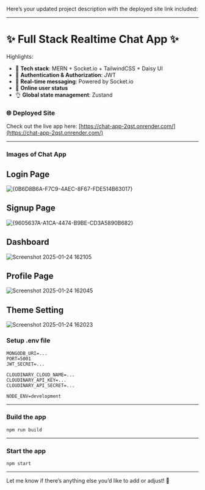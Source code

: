 Here’s your updated project description with the deployed site link included:

---

# ✨ Full Stack Realtime Chat App ✨

Highlights:

- 🌟 **Tech stack**: MERN + Socket.io + TailwindCSS + Daisy UI  
- 🎃 **Authentication & Authorization**: JWT  
- 👾 **Real-time messaging**: Powered by Socket.io  
- 🚀 **Online user status**  
- 👌 **Global state management**: Zustand  

### 🌐 **Deployed Site**  
Check out the live app here: [https://chat-app-2qst.onrender.com/](https://chat-app-2qst.onrender.com/)

---
### Images of Chat App

## Login Page

![{0B6D8B6A-F7C9-4AEC-8F67-FDE514B63017}](https://github.com/user-attachments/assets/60384275-57e3-47ab-9031-94c4b480a1b9)

## Signup Page

![{9605637A-A1CA-4474-B9BE-CD3A5890B682}](https://github.com/user-attachments/assets/febe208a-82c9-40e2-906a-466b05a4b76e)

## Dashboard

![Screenshot 2025-01-24 162105](https://github.com/user-attachments/assets/7b37a68d-002b-4a25-b317-ec5d1712a673)

## Profile Page

![Screenshot 2025-01-24 162045](https://github.com/user-attachments/assets/571becf0-20e2-4405-b223-038b03eba615)

## Theme Setting

![Screenshot 2025-01-24 162023](https://github.com/user-attachments/assets/43e0554a-328d-40f1-8682-0966cf903258)


### Setup .env file

```env
MONGODB_URI=...
PORT=5001
JWT_SECRET=...

CLOUDINARY_CLOUD_NAME=...
CLOUDINARY_API_KEY=...
CLOUDINARY_API_SECRET=...

NODE_ENV=development
```

---

### Build the app

```shell
npm run build
```

---

### Start the app

```shell
npm start
```

--- 

Let me know if there’s anything else you’d like to add or adjust! 🚀
